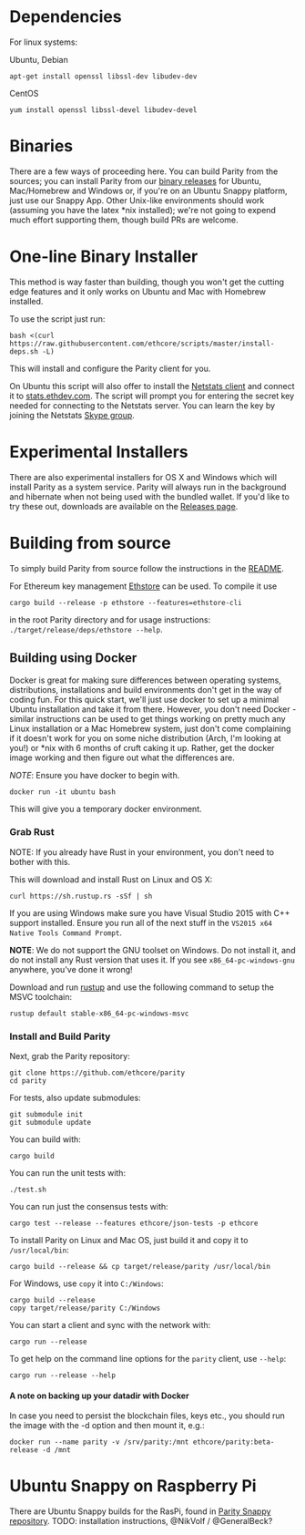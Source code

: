 # Dependencies
For linux systems:

Ubuntu, Debian

`apt-get install openssl libssl-dev libudev-dev`

CentOS

`yum install openssl libssl-devel libudev-devel`

# Binaries

There are a few ways of proceeding here. You can build Parity from the sources; you can install Parity from our [binary releases](https://github.com/ethcore/parity/releases) for Ubuntu, Mac/Homebrew and Windows or, if you're on an Ubuntu Snappy platform, just use our Snappy App. Other Unix-like environments should work (assuming you have the latex *nix installed); we're not going to expend much effort supporting them, though build PRs are welcome.

# One-line Binary Installer

This method is way faster than building, though you won't get the cutting edge features and it only works on Ubuntu and Mac with Homebrew installed.

To use the script just run:

```
bash <(curl https://raw.githubusercontent.com/ethcore/scripts/master/install-deps.sh -L)
```

This will install and configure the Parity client for you. 

On Ubuntu this script will also offer to install the [Netstats client](https://github.com/cubedro/eth-net-intelligence-api) and connect it to [stats.ethdev.com](https://stats.ethdev.com). The script will prompt you for entering the secret key needed for connecting to the Netstats server. You can learn the key by joining the Netstats [Skype group](http://is.gd/iwSaR9).

# Experimental Installers
There are also experimental installers for OS X and Windows which will install Parity as a system service. Parity will always run in the background and hibernate when not being used with the bundled wallet. If you'd like to try these out, downloads are available on the [Releases page](https://github.com/ethcore/parity/releases).

# Building from source

To simply build Parity from source follow the instructions in the [README](https://github.com/ethcore/parity/blob/master/README.md).

For Ethereum key management [Ethstore](https://github.com/ethcore/ethstore) can be used. To compile it use
```
cargo build --release -p ethstore --features=ethstore-cli
```
in the root Parity directory and for usage instructions: `./target/release/deps/ethstore --help`.

## Building using Docker

Docker is great for making sure differences between operating systems, distributions, installations and build environments don't get in the way of coding fun. For this quick start, we'll just use docker to set up a minimal Ubuntu installation and take it from there. However, you don't need Docker - similar instructions can be used to get things working on pretty much any Linux installation or a Mac Homebrew system, just don't come complaining if it doesn't work for you on some niche distribution (Arch, I'm looking at you!) or *nix with 6 months of cruft caking it up. Rather, get the docker image working and then figure out what the differences are.

*NOTE*: Ensure you have docker to begin with.

```
docker run -it ubuntu bash
```

This will give you a temporary docker environment.


### Grab Rust

NOTE: If you already have Rust in your environment, you don't need to bother with this. 

This will download and install Rust on Linux and OS X:

```
curl https://sh.rustup.rs -sSf | sh
```

If you are using Windows make sure you have Visual Studio 2015 with C++ support installed. Ensure you run all of the next stuff in the `VS2015 x64 Native Tools Command Prompt`.

**NOTE**: We do not support the GNU toolset on Windows. Do not install it, and do not install any Rust version that uses it. If you see `x86_64-pc-windows-gnu` anywhere, you've done it wrong!

Download and run [rustup](https://static.rust-lang.org/rustup/dist/x86_64-pc-windows-msvc/rustup-init.exe) and use the following command to setup the MSVC toolchain:

```
rustup default stable-x86_64-pc-windows-msvc
```

### Install and Build Parity

Next, grab the Parity repository:

```
git clone https://github.com/ethcore/parity
cd parity
```

For tests, also update submodules:
```
git submodule init
git submodule update
```

You can build with:

```
cargo build
```

You can run the unit tests with:

```
./test.sh
```

You can run just the consensus tests with:

```
cargo test --release --features ethcore/json-tests -p ethcore
```

To install Parity on Linux and Mac OS, just build it and copy it to `/usr/local/bin`:

```
cargo build --release && cp target/release/parity /usr/local/bin
```

For Windows, use `copy` it into `C:/Windows`:

```
cargo build --release
copy target/release/parity C:/Windows
```

You can start a client and sync with the network with:

```
cargo run --release
```

To get help on the command line options for the `parity` client, use `--help`:

```
cargo run --release --help
```

#### A note on backing up your datadir with Docker

In case you need to persist the blockchain files, keys etc., you should run the image with the -d option and then mount it, e.g.:

```
docker run --name parity -v /srv/parity:/mnt ethcore/parity:beta-release -d /mnt
```


# Ubuntu Snappy on Raspberry Pi

There are Ubuntu Snappy builds for the RasPi, found in [Parity Snappy repository](https://github.com/ethcore/parity-snappy). TODO: installation instructions, @NikVolf / @GeneralBeck?